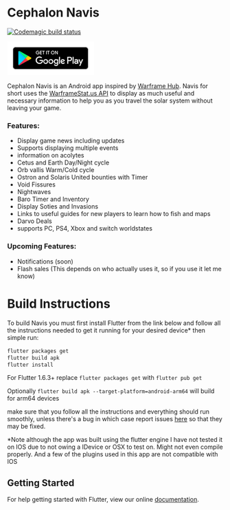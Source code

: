 # Cephalon Navis
[![Codemagic build status](https://api.codemagic.io/apps/5c82fa94767952001186ff26/5c82fa94767952001186ff25/status_badge.svg)](https://codemagic.io/apps/5c82fa94767952001186ff26/5c82fa94767952001186ff25/latest_build)

<a href='https://play.google.com/store/apps/details?id=com.cephalon.navis&pcampaignid=MKT-Other-global-all-co-prtnr-py-PartBadge-Mar2515-1'><img alt='Get it on Google Play' src='en_get.svg' width="40%"/></a>


Cephalon Navis is an Android app inspired by [Warframe Hub](https://hub.warframestat.us/). Navis for short uses the [WarframeStat.us API](https://docs.warframestat.us/) to display as much useful and necessary information to help you as you travel the solar system without leaving your game.

### Features:
- Display game news including updates
- Supports displaying multiple events
- information on acolytes
- Cetus and Earth Day/Night cycle
- Orb vallis Warm/Cold cycle
- Ostron and Solaris United bounties with Timer
- Void Fissures
- Nightwaves
- Baro Timer and Inventory
- Display Soties and Invasions
- Links to useful guides for new players to learn how to fish and maps
- Darvo Deals
- supports PC, PS4, Xbox and switch worldstates

### Upcoming Features:
- Notifications (soon)
- Flash sales (This depends on who actually uses it, so if you use it let me know)


# Build Instructions

To build Navis you must first install Flutter from the link below and follow all the instructions needed to get it running for your desired device* then simple run:

```
flutter packages get
flutter build apk
flutter install
```

For Flutter 1.6.3+ replace ```flutter packages get``` with ```flutter pub get```  

Optionally ```flutter build apk --target-platform=android-arm64``` will build for arm64 devices


make sure that you follow all the instructions and everything should run smoothly, unless there's a bug in which case report issues [here](https://github.com/WFCD/navis/issues) so that they may be fixed.

*Note although the app was built using the flutter engine I have not tested it on IOS due to not owing a IDevice or OSX to test on. Might not even compile properly. And a few of the plugins used in this app are not compatible with IOS

## Getting Started

For help getting started with Flutter, view our online
[documentation](https://flutter.dev/docs).